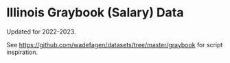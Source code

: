 # Illinois Graybook (Salary) Data

Updated for 2022-2023. 

See https://github.com/wadefagen/datasets/tree/master/graybook for script inspiration.
